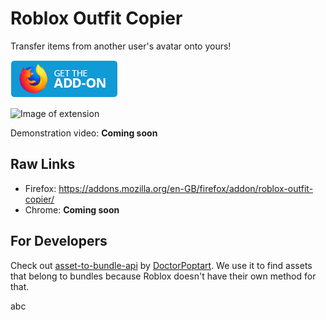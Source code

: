 # Roblox Outfit Copier

Transfer items from another user's avatar onto yours!

<a href="https://addons.mozilla.org/en-GB/firefox/addon/roblox-outfit-copier/" title="Mozilla addons link"><img src="/icons/Mozilla-Addons.png" alt="Get the add-on from the Firefox Add-ons store"></a>

![Image of extension](https://addons.mozilla.org/user-media/previews/thumbs/268/268347.jpg?modified=1649688282)

Demonstration video: **Coming soon**

Raw Links
-----
* Firefox: https://addons.mozilla.org/en-GB/firefox/addon/roblox-outfit-copier/
* Chrome: **Coming soon**

For Developers
-----
Check out [asset-to-bundle-api](https://github.com/DoctorPoptart/asset-to-bundle-api) by [DoctorPoptart](https://github.com/DoctorPoptart). We use it to find assets that belong to bundles because Roblox doesn't have their own method for that.

abc
